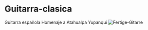 # Guitarra-clasica
Guitarra española Homenaje a Atahualpa Yupanqui
![Fertige-Gitarre](https://github.com/user-attachments/assets/b38f7df9-44ae-4628-8aee-7a991cc9cf4c)

